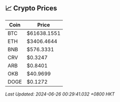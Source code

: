 ## 📈 Crypto Prices

| Coin | Price |
| ---- | ----- |
| BTC | $61638.1551 |
| ETH | $3406.4644 |
| BNB | $576.3331 |
| CRV | $0.3247 |
| ARB | $0.8401 |
| OKB | $40.9699 |
| DOGE | $0.1272 |

_Last Updated: 2024-06-26 00:29:41.032 +0800 HKT_